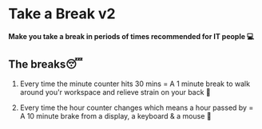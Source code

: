 # Take a Break v2
**Make you take a break in periods of times recommended for IT people :computer:**
## The breaks:sleeping:
1. Every time the minute counter hits 30 mins = A 1 minute break to walk around you'r workspace and relieve strain on your back :runner:

2. Every time the hour counter changes which means a hour passed by = A 10 minute brake from a display, a keyboard & a mouse :metal:
